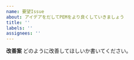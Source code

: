 ```yaml
---
name: 要望Issue 
about: アイデアをだしてPEMをより良くしていきましょう
title: ''
labels: ''
assignees: ''
---
```



**改善案**
どのように改善してほしいか書いてください。
